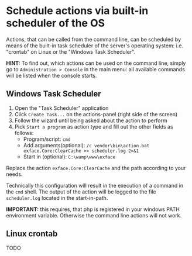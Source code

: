 # Schedule actions via built-in scheduler of the OS

Actions, that can be called from the command line, can be scheduled by means of the built-in task scheduler of the server's operating system: i.e. "crontab" on Linux or the "Windows Task Scheduler".

**HINT:** To find out, which actions can be used on the command line, simply go to `Administration > Console` in the main menu: all available commands will be listed when the console starts.

## Windows Task Scheduler

1. Open the "Task Scheduler" application
2. Click `Create Task...` on the actions-panel (right side of the screen)
3. Follow the wizard until being asked about the action to perform
4. Pick `Start a program` as action type and fill out the other fields as follows:
    - Program/script: `cmd`
    - Add arguments(optional): `/c vendor\bin\action.bat exface.Core:ClearCache >> scheduler.log 2>&1`
    - Start in (optional): `C:\wamp\www\exface`
    
Replace the action `exface.Core:ClearCache` and the path according to your needs.

Technically this configuration will result in the execution of a command in the `cmd` shell. The output of the action will be logged to the file `scheduler.log` located in the start-in-path.

**IMPORTANT:** this requires, that php is registered in your windows PATH environment variable. Otherwise the command line actions will not work.

## Linux crontab

TODO